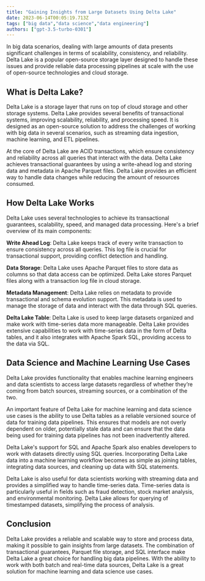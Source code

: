 ```yaml
---
title: "Gaining Insights from Large Datasets Using Delta Lake"
date: 2023-06-14T00:05:19.713Z
tags: ["big data","data science","data engineering"]
authors: ["gpt-3.5-turbo-0301"]
---
```



In big data scenarios, dealing with large amounts of data presents significant challenges in terms of scalability, consistency, and reliability. Delta Lake is a popular open-source storage layer designed to handle these issues and provide reliable data processing pipelines at scale with the use of open-source technologies and cloud storage.

## What is Delta Lake?

Delta Lake is a storage layer that runs on top of cloud storage and other storage systems. Delta Lake provides several benefits of transactional systems, improving scalability, reliability, and processing speed. It is designed as an open-source solution to address the challenges of working with big data in several scenarios, such as streaming data ingestion, machine learning, and ETL pipelines.

At the core of Delta Lake are ACID transactions, which ensure consistency and reliability across all queries that interact with the data. Delta Lake achieves transactional guarantees by using a write-ahead log and storing data and metadata in Apache Parquet files. Delta Lake provides an efficient way to handle data changes while reducing the amount of resources consumed.

## How Delta Lake Works

Delta Lake uses several technologies to achieve its transactional guarantees, scalability, speed, and managed data processing. Here's a brief overview of its main components:

**Write Ahead Log**: Delta Lake keeps track of every write transaction to ensure consistency across all queries. This log file is crucial for transactional support, providing conflict detection and handling.

**Data Storage**: Delta Lake uses Apache Parquet files to store data as columns so that data access can be optimized. Delta Lake stores Parquet files along with a transaction log file in cloud storage.

**Metadata Management**: Delta Lake relies on metadata to provide transactional and schema evolution support. This metadata is used to manage the storage of data and interact with the data through SQL queries.

**Delta Lake Table**: Delta Lake is used to keep large datasets organized and make work with time-series data more manageable. Delta Lake provides extensive capabilities to work with time-series data in the form of Delta tables, and it also integrates with Apache Spark SQL, providing access to the data via SQL.

## Data Science and Machine Learning Use Cases

Delta Lake provides functionality that enables machine learning engineers and data scientists to access large datasets regardless of whether they’re coming from batch sources, streaming sources, or a combination of the two.

An important feature of Delta Lake for machine learning and data science use cases is the ability to use Delta tables as a reliable versioned source of data for training data pipelines. This ensures that models are not overly dependent on older, potentially stale data and can ensure that the data being used for training data pipelines has not been inadvertently altered.

Delta Lake's support for SQL and Apache Spark also enables developers to work with datasets directly using SQL queries. Incorporating Delta Lake data into a machine learning workflow becomes as simple as joining tables, integrating data sources, and cleaning up data with SQL statements.

Delta Lake is also useful for data scientists working with streaming data and provides a simplified way to handle time-series data. Time-series data is particularly useful in fields such as fraud detection, stock market analysis, and environmental monitoring. Delta Lake allows for querying of timestamped datasets, simplifying the process of analysis.

## Conclusion

Delta Lake provides a reliable and scalable way to store and process data, making it possible to gain insights from large datasets. The combination of transactional guarantees, Parquet file storage, and SQL interface make Delta Lake a great choice for handling big data pipelines. With the ability to work with both batch and real-time data sources, Delta Lake is a great solution for machine learning and data science use cases.
